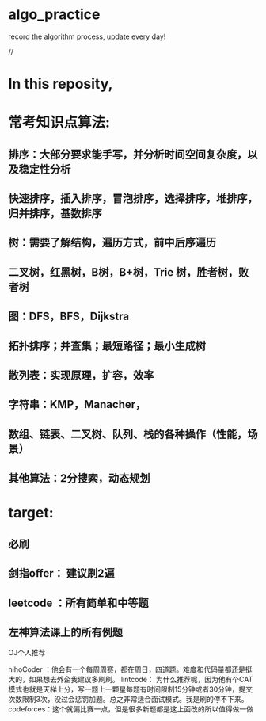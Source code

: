 # algo_practice
record the algorithm process, update every day!

//
# In this reposity,
# 常考知识点算法:
## 排序：大部分要求能手写，并分析时间空间复杂度，以及稳定性分析
## 快速排序，插入排序，冒泡排序，选择排序，堆排序，归并排序，基数排序
## 树：需要了解结构，遍历方式，前中后序遍历
## 二叉树，红黑树，B树，B+树，Trie 树，胜者树，败者树
## 图：DFS，BFS，Dijkstra
## 拓扑排序；并查集；最短路径；最小生成树
## 散列表：实现原理，扩容，效率
## 字符串：KMP，Manacher，
## 数组、链表、二叉树、队列、栈的各种操作（性能，场景）
## 其他算法：2分搜索，动态规划

# target:
## 必刷
## 剑指offer： 建议刷2遍
## leetcode ：所有简单和中等题
## 左神算法课上的所有例题
OJ个人推荐

hihoCoder ：他会有一个每周周赛，都在周日，四道题。难度和代码量都还是挺大的，如果想去外企我建议多刷刷。
lintcode： 为什么推荐呢，因为他有个CAT模式也就是天梯上分，写一题上一颗星每题有时间限制15分钟或者30分钟，提交次数限制3次，没过会惩罚加题。总之非常适合面试模式。我是刷的停不下来。
codeforces：这个就偏比赛一点，但是很多新题都是这上面改的所以值得做一做
